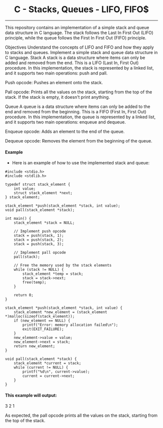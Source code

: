 
<h1 align="center">
	    C - Stacks, Queues - LIFO, FIFO$
</h1>

 --------------------------------------------------------------------------------
This repository contains an implementation of a simple stack and queue data structure in C language. The stack follows the Last In First Out (LIFO) principle, while the queue follows the First In First Out (FIFO) principle.

Objectives
Understand the concepts of LIFO and FIFO and how they apply to stacks and queues.
Implement a simple stack and queue data structure in C language.
Stack
A stack is a data structure where items can only be added and removed from the end. This is a LIFO (Last In, First Out) procedure. In this implementation, the stack is represented by a linked list, and it supports two main operations: push and pall.

Push opcode: Pushes an element onto the stack.

Pall opcode: Prints all the values on the stack, starting from the top of the stack. If the stack is empty, it doesn't print anything.

Queue
A queue is a data structure where items can only be added to the end and removed from the beginning. This is a FIFO (First In, First Out) procedure. In this implementation, the queue is represented by a linked list, and it supports two main operations: enqueue and dequeue.

Enqueue opcode: Adds an element to the end of the queue.

Dequeue opcode: Removes the element from the beginning of the queue.

#### Example
* Here is an example of how to use the implemented stack and queue:
```
#include <stdio.h>
#include <stdlib.h>

typedef struct stack_element {
    int value;
    struct stack_element *next;
} stack_element;

stack_element *push(stack_element *stack, int value);
void pall(stack_element *stack);

int main() {
    stack_element *stack = NULL;

    // Implement push opcode
    stack = push(stack, 1);
    stack = push(stack, 2);
    stack = push(stack, 3);

    // Implement pall opcode
    pall(stack);

    // Free the memory used by the stack elements
    while (stack != NULL) {
        stack_element *temp = stack;
        stack = stack->next;
        free(temp);
    }

    return 0;
}

stack_element *push(stack_element *stack, int value) {
    stack_element *new_element = (stack_element *)malloc(sizeof(stack_element));
    if (new_element == NULL) {
        printf("Error: memory allocation failed\n");
        exit(EXIT_FAILURE);
    }
    new_element->value = value;
    new_element->next = stack;
    return new_element;
}

void pall(stack_element *stack) {
    stack_element *current = stack;
    while (current != NULL) {
        printf("%d\n", current->value);
        current = current->next;
    }
}
```

#### This example will output:

3
2
1

As expected, the pall opcode prints all the values on the stack, starting from the top of the stack.